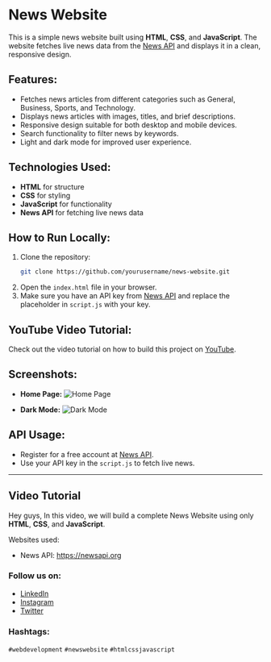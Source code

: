 # News Website

This is a simple news website built using **HTML**, **CSS**, and **JavaScript**. The website fetches live news data from the [News API](https://newsapi.org) and displays it in a clean, responsive design.

## Features:
- Fetches news articles from different categories such as General, Business, Sports, and Technology.
- Displays news articles with images, titles, and brief descriptions.
- Responsive design suitable for both desktop and mobile devices.
- Search functionality to filter news by keywords.
- Light and dark mode for improved user experience.

## Technologies Used:
- **HTML** for structure
- **CSS** for styling
- **JavaScript** for functionality
- **News API** for fetching live news data

## How to Run Locally:
1. Clone the repository:
    ```bash
    git clone https://github.com/yourusername/news-website.git
    ```
2. Open the `index.html` file in your browser.
3. Make sure you have an API key from [News API](https://newsapi.org) and replace the placeholder in `script.js` with your key.

## YouTube Video Tutorial:
Check out the video tutorial on how to build this project on [YouTube](https://www.youtube.com/watch?v=NAR2etr9PZs).

## Screenshots:
- **Home Page:**
![Home Page](https://github.com/user-attachments/assets/ef6c6d17-8682-4e95-b5f2-9639885a6020)

- **Dark Mode:**
![Dark Mode](https://github.com/user-attachments/assets/bec032da-a6a1-43ce-86a8-edb69c33702a)

## API Usage:
- Register for a free account at [News API](https://newsapi.org).
- Use your API key in the `script.js` to fetch live news.

---

## Video Tutorial

Hey guys, In this video, we will build a complete News Website using only **HTML**, **CSS**, and **JavaScript**.

Websites used:
- News API: https://newsapi.org

### Follow us on:
- [LinkedIn](https://www.linkedin.com/in/nishant-chauhan-870239234/)
- [Instagram](https://www.instagram.com/nishant.chauhan20/_)
- [Twitter](https://x.com/nishant852800)

### Hashtags:
`#webdevelopment` `#newswebsite` `#htmlcssjavascript`
